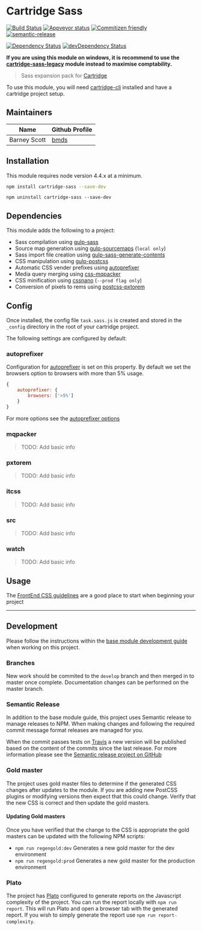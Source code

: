 # Cartridge Sass
[![Build Status](https://img.shields.io/travis/cartridge/cartridge-sass.svg?branch=master&style=flat-square)](https://travis-ci.org/cartridge/cartridge-sass)
[![Appveyor status](https://ci.appveyor.com/api/projects/status/github/cartridge/cartridge-sass?branch=master&svg=true)](https://ci.appveyor.com/project/bmds/cartridge-sass)
[![Commitizen friendly](https://img.shields.io/badge/commitizen-friendly-brightgreen.svg?style=flat-square)](http://commitizen.github.io/cz-cli/)
[![semantic-release](https://img.shields.io/badge/%20%20%F0%9F%93%A6%F0%9F%9A%80-semantic--release-e10079.svg?style=flat-square)](https://github.com/semantic-release/semantic-release)

[![Dependency Status](https://david-dm.org/cartridge/cartridge-sass.svg?style=flat-square)](https://david-dm.org/cartridge/cartridge-sass/)
[![devDependency Status](https://david-dm.org/cartridge/cartridge-sass/dev-status.svg?style=flat-square)](https://david-dm.org/cartridge/cartridge-sass?type=dev)

**If you are using this module on windows, it is recommend to use the [cartridge-sass-legacy](https://github.com/cartridge/cartridge-sass-legacy) module instead to maximise comptability.**

> Sass expansion pack for [Cartridge](https://github.com/cartridge/cartridge)

To use this module, you will need [cartridge-cli](https://github.com/cartridge/cartridge-cli) installed and have a cartridge project setup.

## Maintainers

| Name          | Github Profile                  |
| ------------- |---------------------------------|
| Barney Scott  | [bmds](https://github.com/bmds) |

## Installation
This module requires node version 4.4.x at a minimum.

```sh
npm install cartridge-sass --save-dev
```

```shell
npm uninstall cartridge-sass --save-dev
```

## Dependencies

This module adds the following to a project:

* Sass compilation using [gulp-sass](https://github.com/dlmanning/gulp-sass)
* Source map generation using [gulp-sourcemaps](https://github.com/floridoo/gulp-sourcemaps) (`local only`)
* Sass import file creation using [gulp-sass-generate-contents](https://github.com/andrewbrandwood/gulp-sass-generate-contents)
* CSS manipulation using [gulp-postcss](https://github.com/postcss/gulp-postcss)
* Automatic CSS vender prefixes using [autoprefixer](https://github.com/postcss/autoprefixer)
* Media query merging using [css-mqpacker](https://github.com/hail2u/node-css-mqpacker)
* CSS minification using [cssnano](https://github.com/ben-eb/cssnano) (`--prod flag only`)
* Conversion of pixels to rems using [postcss-pxtorem](https://github.com/cuth/postcss-pxtorem)

## Config

Once installed, the config file `task.sass.js` is created and stored in the `_config` directory in the root of your cartridge project.

The following settings are configured by default:

### autoprefixer
Configuration for [autoprefixer](https://github.com/postcss/autoprefixer) is set on this property. By default we set the browsers option to browsers with more than 5% usage.

```javascript
{
	autoprefixer: {
		browsers: ['>5%']
	}
}
```
For more options see the [autoprefixer options](https://github.com/postcss/autoprefixer#options)

### mqpacker
> TODO: Add basic info

### pxtorem
> TODO: Add basic info

### itcss
> TODO: Add basic info

### src
> TODO: Add basic info

### watch
> TODO: Add basic info


## Usage

The [FrontEnd CSS guidelines](https://github.com/code-computerlove/frontend-guidelines/blob/master/FE-guidelines-CSS.md) are a good place to start when beginning your project

* * *

## Development
Please follow the instructions within the [base module development guide](https://github.com/cartridge/base-module/wiki/Development-guide) when working on this project.

### Branches
New work should be commited to the `develop` branch and then merged in to master once complete. Documentation changes can be performed on the master branch.

### Semantic Release
In addition to the base module guide, this project uses Semantic release to manage releases to NPM. When making changes and following the required commit message format releases are managed for you.

When the commit passes tests on [Travis](https://travis-ci.org/cartridge/cartridge-sass) a new version will be published based on the content of the commits since the last release. For more information please see the [Semantic release project on GitHub](https://github.com/semantic-release/semantic-release)

### Gold master
The project uses gold master files to determine if the generated CSS changes after updates to the module. If you are adding new PostCSS plugins or modifying versions then expect that this could change. Verify that the new CSS is correct and then update the gold masters.

#### Updating Gold masters
Once you have verified that the change to the CSS is appropriate the gold masters can be updated with the following NPM scripts:
* `npm run regengold:dev` Generates a new gold master for the dev environment
* `npm run regengold:prod` Generates a new gold master for the production environment

### Plato
The project has [Plato](https://github.com/es-analysis/plato) configured to generate reports on the Javascript complexity of the project. You can run the report locally with `npm run report`. This will run Plato and open a browser tab with the generated report. If you wish to simply generate the report use `npm run report-complexity`.

